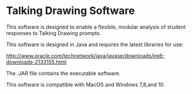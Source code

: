 # Talking Drawing Software

This software is designed to enable a flexible, modular analysis of student responses to Talking Drawing prompts.

This software is designed in Java and requires the latest libraries for use:

http://www.oracle.com/technetwork/java/javase/downloads/jre8-downloads-2133155.html

The .JAR file contains the executable software. 

This software is compatible with MacOS and Windows 7,8,and 10.